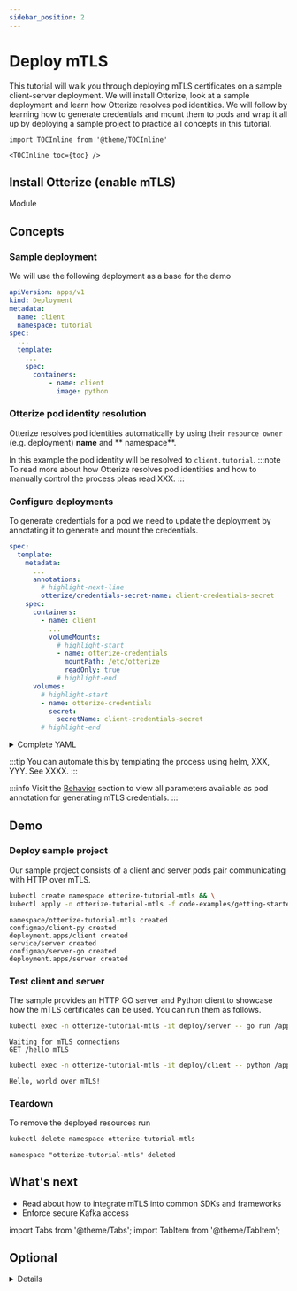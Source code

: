 ```yaml
---
sidebar_position: 2
---
```


# Deploy mTLS

This tutorial will walk you through deploying mTLS certificates on a sample client-server deployment.
We will install Otterize, look at a sample deployment and learn how Otterize resolves pod identities.
We will follow by learning how to generate credentials and mount them to pods
and wrap it all up by deploying a sample project to practice all concepts in this tutorial.

```mdx-code-block
import TOCInline from '@theme/TOCInline'

<TOCInline toc={toc} />
```

## Install Otterize (enable mTLS)

Module

## Concepts

### Sample deployment

We will use the following deployment as a base for the demo

```yaml
apiVersion: apps/v1
kind: Deployment
metadata:
  name: client
  namespace: tutorial
spec:
  ...
  template:
    ...
    spec:
      containers:
          - name: client
            image: python
```

### Otterize pod identity resolution

Otterize resolves pod identities automatically by using their `resource owner` (e.g. deployment) **name** and **
namespace**.

In this example the pod identity will be resolved to `client.tutorial`.
:::note
To read more about how Otterize resolves pod identities and how to manually control the process pleas read XXX.
:::

### Configure deployments

To generate credentials for a pod we need to update the deployment by annotating it to generate and mount the
credentials.

```yaml
spec:
  template:
    metadata:
      ...
      annotations:
        # highlight-next-line
        otterize/credentials-secret-name: client-credentials-secret
    spec:
      containers:
        - name: client
          ...
          volumeMounts:
            # highlight-start
            - name: otterize-credentials
              mountPath: /etc/otterize
              readOnly: true
            # highlight-end
      volumes:
        # highlight-start
        - name: otterize-credentials
          secret:
            secretName: client-credentials-secret
        # highlight-end
```

<details>
<summary>Complete YAML</summary>

```yaml title="code-examples/getting-started/deploy-mtls/client.yaml"
apiVersion: apps/v1
kind: Deployment
metadata:
  name: client
  namespace: tutorial
spec:
  selector:
    matchLabels:
      app: client
  template:
    metadata:
      labels:
        app: client
      annotations:
        otterize/credentials-secret-name: client-credentials-secret
    spec:
      containers:
        - name: client
          image: python
          volumeMounts:
            - name: otterize-credentials
              mountPath: /etc/otterize
              readOnly: true
      volumes:
        - name: otterize-credentials
          secret:
            secretName: client-credentials-secret
```

</details>

:::tip
You can automate this by templating the process using helm, XXX, YYY. See XXXX.
:::

:::info
Visit the [Behavior](/documentation/credential-operator/behavior) section to view all parameters available as pod
annotation for generating mTLS credentials.
:::

## Demo

### Deploy sample project

Our sample project consists of a client and server pods pair communicating with HTTP over mTLS.

```bash
kubectl create namespace otterize-tutorial-mtls && \
kubectl apply -n otterize-tutorial-mtls -f code-examples/getting-started/tutorials/deploy-mtls
```
```shell title="Output"
namespace/otterize-tutorial-mtls created
configmap/client-py created
deployment.apps/client created
service/server created
configmap/server-go created
deployment.apps/server created
```

### Test client and server

The sample provides an HTTP GO server and Python client to showcase how the mTLS certificates can be used.
You can run them as follows.

```bash title="go run server.go" footer="g"
kubectl exec -n otterize-tutorial-mtls -it deploy/server -- go run /app/server.go
```
```shell title="Output"
Waiting for mTLS connections
GET /hello mTLS
```

```bash title="python client.py"
kubectl exec -n otterize-tutorial-mtls -it deploy/client -- python /app/client.py
```
```shell title="Output"
Hello, world over mTLS!
```

### Teardown

To remove the deployed resources run

```bash
kubectl delete namespace otterize-tutorial-mtls
```
```shell title="Output"
namespace "otterize-tutorial-mtls" deleted
```

## What's next

- Read about how to integrate mTLS into common SDKs and frameworks
- Enforce secure Kafka access

import Tabs from '@theme/Tabs';
import TabItem from '@theme/TabItem';

## Optional

<details>

Following are examples for how you can test the generated credentials

### Inspect the certificate

We can use openssl to inspect the generated certificates. The certificates are stored as K8s secrets and are also
mounted inside pods.

We will first retrieve them

<Tabs>
  <TabItem value="secret-direct" label="K8s secret" default>

```shell
kubectl get secret -n otterize-tutorial-mtls client-credentials-secret -o jsonpath='{.data.svid\.pem}' | base64 -d > svid.pem
```

</TabItem>
  <TabItem value="secret-pod" label="K8s pod mount" default>

```shell
kubectl exec -n otterize-tutorial-mtls -it deploy/client -- cat /etc/otterize/svid.pem > svid.pem
```

</TabItem>
</Tabs>

And now we can inspect them

```shell
openssl x509 -in svid.pem -text | head -n 15
```

```x509 title="Output"
Certificate:
    Data:
        Version: 3 (0x2)
        Serial Number:
            0b:eb:eb:4d:0e:02:7e:28:93:30:1c:55:26:22:8b:c7
        Signature Algorithm: sha256WithRSAEncryption
        Issuer: C = US, O = SPIRE
        Validity
            Not Before: Aug 24 12:19:57 2022 GMT
            Not After : Sep 23 12:20:07 2022 GMT
        Subject: C = US, O = SPIRE, CN = client.otterize-tutorial-mtls
        Subject Public Key Info:
            Public Key Algorithm: id-ecPublicKey
                Public-Key: (256 bit)
                pub:
```

</details>